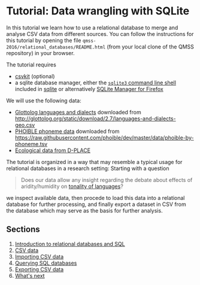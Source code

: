 # Tutorial: Data wrangling with SQLite

In this tutorial we learn how to use a relational database to merge and analyse CSV data from different sources. You can follow the instructions for this tutorial by opening the file 
`qmss-2016/relational_databases/README.html` (from your local clone of the QMSS repository) 
in your browser.

The tutorial requires 
- [csvkit](https://csvkit.readthedocs.org/en/0.9.1/index.html) (optional)
- a sqlite database manager, either the [`sqlite3` command line shell](https://www.sqlite.org/cli.html) included in [sqlite](https://www.sqlite.org/download.html) or 
  alternatively [SQLite Manager for Firefox](https://addons.mozilla.org/en-US/firefox/addon/sqlite-manager/)

We will use the following data:
- [Glottolog languages and dialects](data/languages-and-dialects-geo.csv) downloaded from http://glottolog.org/static/download/2.7/languages-and-dialects-geo.csv
- [PHOIBLE phoneme data](data/phoible-by-phoneme.tsv) downloaded from https://raw.githubusercontent.com/phoible/dev/master/data/phoible-by-phoneme.tsv
- [Ecological data from D-PLACE](data/dplace-societies-2016-4-19.csv)

The tutorial is organized in a way that may resemble a typical usage for relational databases
in a research setting: Starting with a question

> Does our data allow any insight regarding the debate about effects of aridity/humidity on
> [tonality of languages](https://simple.wikipedia.org/wiki/Tone_language)?

we inspect available data, then procede to load this data into a relational database for further
processing, and finally export a dataset in CSV from the database which may serve as the basis for
further analysis.

## Sections

1. [Introduction to relational databases and SQL](01-introduction.md)
2. [CSV data](02-csv-data.md)
3. [Importing CSV data](03-importing-csv.md)
4. [Querying SQL databases](04-querying.md)
5. [Exporting CSV data](05-exporting-csv.md)
6. [What's next](06-whats-next.md)
